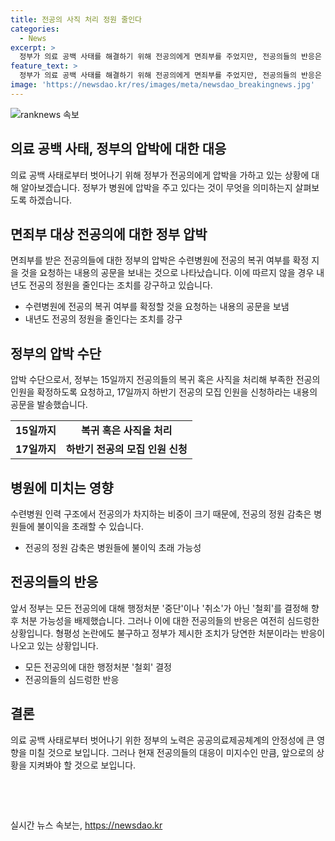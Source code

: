 ```yaml
---
title: 전공의 사직 처리 정원 줄인다
categories:
  - News
excerpt: >
  정부가 의료 공백 사태를 해결하기 위해 전공의에게 면죄부를 주었지만, 전공의들의 반응은 심드렁한 상태입니다. 정부는 수련병원에 복귀 여부를 확정 지을 것을 요청하고, 이에 따르지 않을 경우 내년도 전공의 정원을 줄인다는 내용의 공문을 보냈습니다. 이로 인해 병원들은 불이익을 받게 될 수 있으며, 전공의들의 실질적인 복귀 여부가 핵심 문제로 떠오르고 있습니다. 현재 전공의 1천여 명이 병원에서 근무 중이며, 이에 대한 정부의 당근 대책에도 불구하고 전공의들의 실질적인 돌아올 가능성은 미지수입니다. SBS Biz 류선우입니다. [홈페이지 = https://url.kr/9pghjn]
feature_text: >
  정부가 의료 공백 사태를 해결하기 위해 전공의에게 면죄부를 주었지만, 전공의들의 반응은 심드렁한 상태입니다. 정부는 수련병원에 복귀 여부를 확정 지을 것을 요청하고, 이에 따르지 않을 경우 내년도 전공의 정원을 줄인다는 내용의 공문을 보냈습니다. 이로 인해 병원들은 불이익을 받게 될 수 있으며, 전공의들의 실질적인 복귀 여부가 핵심 문제로 떠오르고 있습니다. 현재 전공의 1천여 명이 병원에서 근무 중이며, 이에 대한 정부의 당근 대책에도 불구하고 전공의들의 실질적인 돌아올 가능성은 미지수입니다. SBS Biz 류선우입니다. [홈페이지 = https://url.kr/9pghjn]
image: 'https://newsdao.kr/res/images/meta/newsdao_breakingnews.jpg'
---
```


<p><img src="https://newsdao.kr/res/images/meta/newsdao_breakingnews.jpg" alt="ranknews 속보" /></p>

<h2>의료 공백 사태, 정부의 압박에 대한 대응</h2>

<p data-ke-size="size16">의료 공백 사태로부터 벗어나기 위해 정부가 전공의에게 압박을 가하고 있는 상황에 대해 알아보겠습니다. 정부가 병원에 압박을 주고 있다는 것이 무엇을 의미하는지 살펴보도록 하겠습니다.</p>

<h2 data-ke-size="size26">면죄부 대상 전공의에 대한 정부 압박</h2>

<p data-ke-size="size16">면죄부를 받은 전공의들에 대한 정부의 압박은 수련병원에 전공의 복귀 여부를 확정 지을 것을 요청하는 내용의 공문을 보내는 것으로 나타났습니다. 이에 따르지 않을 경우 내년도 전공의 정원을 줄인다는 조치를 강구하고 있습니다.</p>

<ul>
    <li>수련병원에 전공의 복귀 여부를 확정할 것을 요청하는 내용의 공문을 보냄</li>
    <li>내년도 전공의 정원을 줄인다는 조치를 강구</li>
</ul>

<h2 data-ke-size="size26">정부의 압박 수단</h2>

<p data-ke-size="size16">압박 수단으로서, 정부는 15일까지 전공의들의 복귀 혹은 사직을 처리해 부족한 전공의 인원을 확정하도록 요청하고, 17일까지 하반기 전공의 모집 인원을 신청하라는 내용의 공문을 발송했습니다.</p>

<table>
    <tr>
        <td style="text-align: center; height: 17px;"><b>15일까지</b></td>
        <td style="text-align: center; height: 17px;"><b>복귀 혹은 사직을 처리</b></td>
    </tr>
    <tr>
        <td style="text-align: center; height: 17px;"><b>17일까지</b></td>
        <td style="text-align: center; height: 17px;"><b>하반기 전공의 모집 인원 신청</b></td>
    </tr>
</table>

<h2 data-ke-size="size26">병원에 미치는 영향</h2>

<p data-ke-size="size16">수련병원 인력 구조에서 전공의가 차지하는 비중이 크기 때문에, 전공의 정원 감축은 병원들에 불이익을 초래할 수 있습니다.</p>

<ul>
    <li>전공의 정원 감축은 병원들에 불이익 초래 가능성</li>
</ul>

<h2 data-ke-size="size26">전공의들의 반응</h2>

<p data-ke-size="size16">앞서 정부는 모든 전공의에 대해 행정처분 '중단'이나 '취소'가 아닌 '철회'를 결정해 향후 처분 가능성을 배제했습니다. 그러나 이에 대한 전공의들의 반응은 여전히 심드렁한 상황입니다. 형평성 논란에도 불구하고 정부가 제시한 조치가 당연한 처분이라는 반응이 나오고 있는 상황입니다.</p>

<ul>
    <li>모든 전공의에 대한 행정처분 '철회' 결정</li>
    <li>전공의들의 심드렁한 반응</li>
</ul>

<h2 data-ke-size="size26">결론</h2>

<p data-ke-size="size16">의료 공백 사태로부터 벗어나기 위한 정부의 노력은 공공의료제공체계의 안정성에 큰 영향을 미칠 것으로 보입니다. 그러나 현재 전공의들의 대응이 미지수인 만큼, 앞으로의 상황을 지켜봐야 할 것으로 보입니다. </p>

<p data-ke-size="size16">&nbsp;</p>

<p data-ke-size="size16">&nbsp;</p>
실시간 뉴스 속보는, <a href="https://newsdao.kr" rel="dofollow">https://newsdao.kr</a>


